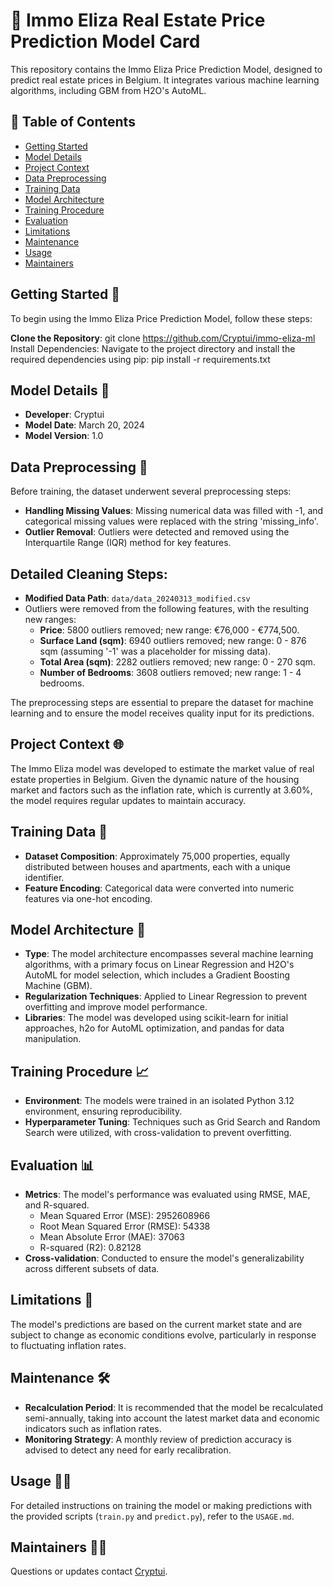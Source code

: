 # 🏡 Immo Eliza Real Estate Price Prediction Model Card

This repository contains the Immo Eliza Price Prediction Model, designed to predict real estate prices in Belgium. It integrates various machine learning algorithms, including GBM from H2O's AutoML.

## 📑 Table of Contents
- [Getting Started](#getting-started)
- [Model Details](#model-details)
- [Project Context](#project-context)
- [Data Preprocessing](#data-preprocessing)
- [Training Data](#training-data)
- [Model Architecture](#model-architecture)
- [Training Procedure](#training-procedure)
- [Evaluation](#evaluation)
- [Limitations](#limitations)
- [Maintenance](#maintenance)
- [Usage](#usage)
- [Maintainers](#maintainers)

## Getting Started 🚀

To begin using the Immo Eliza Price Prediction Model, follow these steps:

**Clone the Repository**: 
   git clone https://github.com/Cryptui/immo-eliza-ml
   Install Dependencies: Navigate to the project directory and install the required dependencies using pip:
   pip install -r requirements.txt

## Model Details 📝

- **Developer**: Cryptui
- **Model Date**: March 20, 2024
- **Model Version**: 1.0

## Data Preprocessing 🧼

Before training, the dataset underwent several preprocessing steps:

- **Handling Missing Values**: Missing numerical data was filled with -1, and categorical missing values were replaced with the string 'missing_info'.
- **Outlier Removal**: Outliers were detected and removed using the Interquartile Range (IQR) method for key features.

## Detailed Cleaning Steps:

- **Modified Data Path**: `data/data_20240313_modified.csv`
- Outliers were removed from the following features, with the resulting new ranges:
  - **Price**: 5800 outliers removed; new range: €76,000 - €774,500.
  - **Surface Land (sqm)**: 6940 outliers removed; new range: 0 - 876 sqm (assuming '-1' was a placeholder for missing data).
  - **Total Area (sqm)**: 2282 outliers removed; new range: 0 - 270 sqm.
  - **Number of Bedrooms**: 3608 outliers removed; new range: 1 - 4 bedrooms.

The preprocessing steps are essential to prepare the dataset for machine learning and to ensure the model receives quality input for its predictions.

## Project Context 🌐

The Immo Eliza model was developed to estimate the market value of real estate properties in Belgium. Given the dynamic nature of the housing market and factors such as the inflation rate, which is currently at 3.60%, the model requires regular updates to maintain accuracy.

## Training Data 🔢

- **Dataset Composition**: Approximately 75,000 properties, equally distributed between houses and apartments, each with a unique identifier.
- **Feature Encoding**: Categorical data were converted into numeric features via one-hot encoding.

## Model Architecture 📐

- **Type**: The model architecture encompasses several machine learning algorithms, with a primary focus on Linear Regression and H2O's AutoML for model selection, which includes a Gradient Boosting Machine (GBM).
- **Regularization Techniques**: Applied to Linear Regression to prevent overfitting and improve model performance.
- **Libraries**: The model was developed using scikit-learn for initial approaches, h2o for AutoML optimization, and pandas for data manipulation.

## Training Procedure 📈

- **Environment**: The models were trained in an isolated Python 3.12 environment, ensuring reproducibility.
- **Hyperparameter Tuning**: Techniques such as Grid Search and Random Search were utilized, with cross-validation to prevent overfitting.

## Evaluation 📊

- **Metrics**: The model's performance was evaluated using RMSE, MAE, and R-squared.
  - Mean Squared Error (MSE): 2952608966
  - Root Mean Squared Error (RMSE): 54338
  - Mean Absolute Error (MAE): 37063
  - R-squared (R2): 0.82128
- **Cross-validation**: Conducted to ensure the model's generalizability across different subsets of data.

## Limitations 🚫

The model's predictions are based on the current market state and are subject to change as economic conditions evolve, particularly in response to fluctuating inflation rates.

## Maintenance 🛠️

- **Recalculation Period**: It is recommended that the model be recalculated semi-annually, taking into account the latest market data and economic indicators such as inflation rates.
- **Monitoring Strategy**: A monthly review of prediction accuracy is advised to detect any need for early recalibration.

## Usage 👨‍💻

For detailed instructions on training the model or making predictions with the provided scripts (`train.py` and `predict.py`), refer to the `USAGE.md`.

## Maintainers 👷‍♂️

Questions or updates contact [Cryptui](https://github.com/Cryptui).
